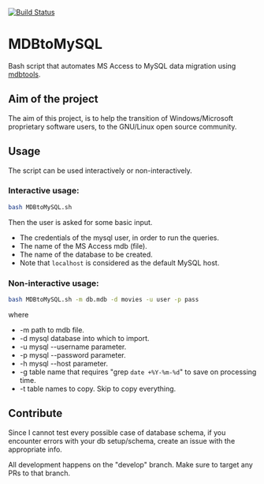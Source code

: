 [![Build Status](https://travis-ci.org/Vaggos/MDBtoMySQL.svg?branch=develop)](https://travis-ci.org/Vaggos/MDBtoMySQL)

# MDBtoMySQL

Bash script that automates MS Access to MySQL data migration using [mdbtools](https://github.com/brianb/mdbtools).

## Aim of the project

The aim of this project, is to help the transition of Windows/Microsoft proprietary software users, to the GNU/Linux open source community.

## Usage

The script can be used interactively or non-interactively.

### Interactive usage:

```bash
bash MDBtoMySQL.sh
```

Then the user is asked for some basic input.
* The credentials of the mysql user, in order to run the queries.
* The name of the MS Access mdb (file).
* The name of the database to be created.
* Note that `localhost` is considered as the default MySQL host.

### Non-interactive usage:
```bash
bash MDBtoMySQL.sh -m db.mdb -d movies -u user -p pass
```
where
* -m  path to mdb file.
* -d  mysql database into which to import.
* -u  mysql --username parameter.
* -p  mysql --password parameter.
* -h  mysql --host parameter.
* -g  table name that requires "grep `date +%Y-%m-%d`" to save on processing time.
* -t  table names to copy. Skip to copy everything.

## Contribute

Since I cannot test every possible case of database schema, if you encounter errors with your db setup/schema, create an issue with the appropriate info.

All development happens on the "develop" branch. Make sure to target any PRs to that branch.
